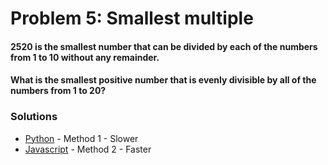 # Problem 5: Smallest multiple

#### 2520 is the smallest number that can be divided by each of the numbers from 1 to 10 without any remainder.

#### What is the smallest positive number that is evenly divisible by all of the numbers from 1 to 20?


### Solutions

+ [Python](Problem_5.py) - Method 1 - Slower
+ [Javascript](Problem_5.js) - Method 2 - Faster